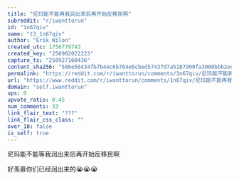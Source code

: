 ```yaml
---
title: "尼玛能不能再我润出来后再开始反移民啊"
subreddit: "r/iwanttorun"
id: "1n67qiv"
name: "t3_1n67qiv"
author: "Erik_Wilon"
created_utc: 1756779743
created_key: "250902022223"
capture_ts: "250927160436"
content_sha256: "586e50434fb7b4ec6b764e6cbed57437d7a5187990fa3000bbb2ee081a4ed7be"
permalink: "https://reddit.com/r/iwanttorun/comments/1n67qiv/尼玛能不能再我润出来后再开始反移民啊/"
url: "https://www.reddit.com/r/iwanttorun/comments/1n67qiv/尼玛能不能再我润出来后再开始反移民啊/"
domain: "self.iwanttorun"
ups: 0
upvote_ratio: 0.45
num_comments: 33
link_flair_text: "???"
link_flair_css_class: ""
over_18: false
is_self: true
---
```


尼玛能不能等我润出来后再开始反移民啊

好羡慕你们已经润出来的😭😭😭
